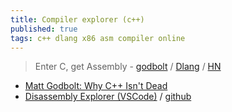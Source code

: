 ```yaml
---
title: Compiler explorer (c++)
published: true
tags: c++ dlang x86 asm compiler online
---
```

> Enter C, get Assembly - [godbolt](https://godbolt.org/g/syhzgm) / [Dlang](https://d.godbolt.org/) / [HN](https://news.ycombinator.com/item?id=13182726)

- [Matt Godbolt: Why C++ Isn't Dead](https://www.youtube.com/watch?v=1uLTspBEtRE)
- [Disassembly Explorer (VSCode)](https://marketplace.visualstudio.com/items?itemName=dseight.disasexpl) / [github](https://github.com/dseight/vscode-disasexpl)
